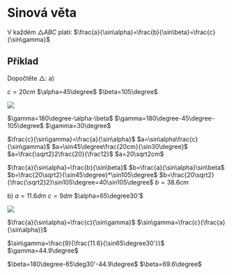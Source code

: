 # Sinová věta

V každém $\triangle ABC$ platí:
$\frac{a}{\sin\alpha}=\frac{b}{\sin\beta}=\frac{c}{\sin\gamma}$

## Příklad

Dopočtěte $\triangle$:
a)

$c=20cm$
$\alpha=45\degree$
$\beta=105\degree$

![](Pasted%20image%2020230419111454.png)

$\gamma=180\degree-\alpha-\beta$
$\gamma=180\degree-45\degree-105\degree$
$\gamma=30\degree$

$\frac{c}{\sin\gamma}=\frac{a}{\sin\alpha}$
$a=\sin\alpha\frac{c}{\sin\gamma}$
$a=\sin45\degree\frac{20cm}{\sin30\degree}$
$a=\frac{\sqrt2}2\frac{20}{\frac12}$
$a=20\sqrt2cm$

$\frac{a}{\sin\alpha}=\frac{b}{\sin\beta}$
$b=\frac{a}{\sin\alpha}\sin\beta$
$b=\frac{20\sqrt2}{\sin45\degree}*\sin105\degree$
$b=\frac{20\sqrt2}{\frac{\sqrt2}2}\sin105\degree=40\sin105\degree$
$b=38.6cm$



b)
$a=11.6dm$
$c=9dm$
$\alpha=65\degree30'$

![](Pasted%20image%2020230419111526.png)

$\frac{a}{\sin\alpha}=\frac{c}{\sin\gamma}$
$\sin\gamma=\frac{c}{\frac{a}{\sin\alpha}}$

$\sin\gamma=\frac{9}{\frac{11.6}{\sin65\degree30'}}$
$\gamma=44.9\degree$

$\beta=180\degree-65\deg30'-44.9\degree$
$\beta=69.6\degree$
